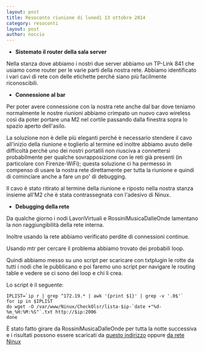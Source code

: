 ```yaml
---
layout: post
title: Resoconto riunione di lunedì 13 ottobre 2014
category: resoconti
layout: post
author: noccio
---
```


* **Sistemato il router della sala server**

Nella stanza dove abbiamo i nostri due server abbiamo un TP-Link 841
che usiamo come router per le varie parti della nostra rete. Abbiamo
identificato i vari cavi di rete con delle etichette perché siano più
facilmente riconoscibili.

* **Connessione al bar**

Per poter avere connessione con la nostra rete anche dal bar dove
teniamo normalmente le nostre riunioni abbiamo crimpato un nuovo cavo
wireless così da poter portare una M2 nel cortile passando dalla
finestra sopra lo spazio aperto dell'asilo.

La soluzione non è delle più eleganti perché è necessario stendere il
cavo all'inizio della riunione e toglierlo al termine ed inoltre
abbiamo avuto delle difficoltà perché uno dei nostri portatili non
riusciva a connettersi probabilmente per qualche sovrapposizione con
le reti già presenti (in particolare con Firenze-WiFi); questa
soluzione ci ha permesso in compenso di usare la nostra rete
direttamente per tutta la riunione e quindi di cominciare anche a fare
un po' di debugging.

Il cavo è stato ritirato al termine della riunione e riposto nella
nostra stanza insieme all'M2 che è stata contrassegnata con l'adesivo
di Ninux.

* **Debugging della rete**

Da qualche giorno i nodi LavoriVirtuali e RossiniMusicaDalleOnde
lamentano la non raggiungibilità della rete interna.

Inoltre usando la rete abbiamo verificato perdite di connessioni
continue.

Usando mtr per cercare il problema abbiamo trovato dei probabili loop.

Quindi abbiamo messo su uno script per scaricare con txtplugin le rotte
da tutti i nodi che le pubblicano e poi faremo uno script per navigare le
routing table e vedere se ci sono dei loop e chi li crea.

Lo script è il seguente:

    IPLIST=`ip r | grep ^172.19.* | awk '{print $1}' | grep -v '.0$'`
    for ip in $IPLIST
    do wget -O /var/www/Ninux/CheckOlsr/lista-$ip-`date +"%d-%m_%H:%M:%S"`.txt http://$ip:2006
    done

È stato fatto girare da RossiniMusicaDalleOnde per tutta la notte
successiva e i risultati possono essere scaricati da
[questo indirizzo](https://bbs.cybervalley.org/Ninux/CheckOlsr/)
oppure [da rete Ninux](https://10.150.29.2/Ninux/CheckOlsr/)
